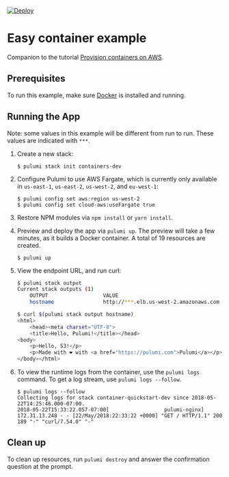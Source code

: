 [![Deploy](https://get.pulumi.com/new/button.svg)](https://app.pulumi.com/new)

# Easy container example

Companion to the tutorial [Provision containers on AWS](https://www.pulumi.com/docs/tutorials/aws/ecs-fargate/).

## Prerequisites

To run this example, make sure [Docker](https://docs.docker.com/engine/installation/) is installed and running.

## Running the App

Note: some values in this example will be different from run to run.  These values are indicated
with `***`.

1.  Create a new stack:

    ```
    $ pulumi stack init containers-dev
    ```

1.  Configure Pulumi to use AWS Fargate, which is currently only available in `us-east-1`, `us-east-2`, `us-west-2`, and `eu-west-1`:

    ```
    $ pulumi config set aws:region us-west-2
    $ pulumi config set cloud-aws:useFargate true
    ```

1.  Restore NPM modules via `npm install` or `yarn install`.

1.  Preview and deploy the app via `pulumi up`. The preview will take a few minutes, as it builds a Docker container. A total of 19 resources are created.

    ```
    $ pulumi up
    ```

1.  View the endpoint URL, and run curl:

    ```bash
    $ pulumi stack output
    Current stack outputs (1)
        OUTPUT                  VALUE
        hostname                http://***.elb.us-west-2.amazonaws.com

    $ curl $(pulumi stack output hostname)
    <html>
        <head><meta charset="UTF-8">
        <title>Hello, Pulumi!</title></head>
    <body>
        <p>Hello, S3!</p>
        <p>Made with ❤️ with <a href="https://pulumi.com">Pulumi</a></p>
    </body></html>
    ```

1.  To view the runtime logs from the container, use the `pulumi logs` command. To get a log stream, use `pulumi logs --follow`.

    ```
    $ pulumi logs --follow
    Collecting logs for stack container-quickstart-dev since 2018-05-22T14:25:46.000-07:00.
    2018-05-22T15:33:22.057-07:00[                  pulumi-nginx] 172.31.13.248 - - [22/May/2018:22:33:22 +0000] "GET / HTTP/1.1" 200 189 "-" "curl/7.54.0" "-"
    ```

## Clean up

To clean up resources, run `pulumi destroy` and answer the confirmation question at the prompt.


